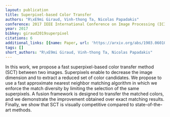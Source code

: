 ```yaml
---
layout: publication
title: Superpixel-based Color Transfer
authors: "R\xE9mi Giraud, Vinh-thong Ta, Nicolas Papadakis"
conference: 2017 IEEE International Conference on Image Processing (ICIP)
year: 2017
bibkey: giraud2019superpixel
citations: 6
additional_links: [{name: Paper, url: 'https://arxiv.org/abs/1903.06010'}]
tags: []
short_authors: "R\xE9mi Giraud, Vinh-thong Ta, Nicolas Papadakis"
---
```

In this work, we propose a fast superpixel-based color transfer method (SCT)
between two images. Superpixels enable to decrease the image dimension and to
extract a reduced set of color candidates. We propose to use a fast approximate
nearest neighbor matching algorithm in which we enforce the match diversity by
limiting the selection of the same superpixels. A fusion framework is designed
to transfer the matched colors, and we demonstrate the improvement obtained
over exact matching results. Finally, we show that SCT is visually competitive
compared to state-of-the-art methods.